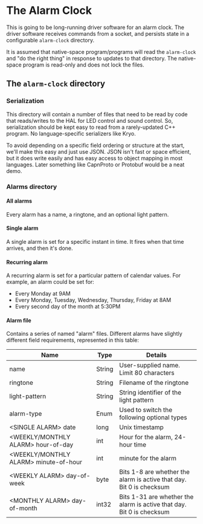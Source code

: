 # The Alarm Clock
This is going to be long-running driver software for an alarm clock. The driver software receives commands from a socket, and persists state in a configurable `alarm-clock` directory.

It is assumed that native-space program/programs will read the `alarm-clock` and "do the right thing" in response to updates to that directory. The native-space program is read-only and does not lock the files.


## The `alarm-clock` directory
### Serialization
This directory will contain a number of files that need to be read by code that reads/writes to the HAL for LED control and sound control. So, serialization should be kept
easy to read from a rarely-updated C++ program. No language-specific serializers like Kryo.

To avoid depending on a specific field ordering or structure at the start, we'll make this easy and just use JSON. JSON isn't fast or space efficient, but it does write easily and has easy access to object mapping
in most languages. Later something like CapnProto or Protobuf would be a neat demo.

### Alarms directory
#### All alarms
Every alarm has a name, a ringtone, and an optional light pattern.
#### Single alarm
A single alarm is set for a specific instant in time. It fires when that time arrives, and then it's done.
#### Recurring alarm
A recurring alarm is set for a particular pattern of calendar values. For example, an alarm could be set for:
* Every Monday at 9AM
* Every Monday, Tuesday, Wednesday, Thursday, Friday at 8AM
* Every second day of the month at 5:30PM

#### Alarm file
Contains a series of named "alarm" files. Different alarms have slightly different field requirements, represented in this table:

| Name | Type | Details |
|------|------|---------|
| name | String | User-supplied name. Limit 80 characters |
| ringtone | String | Filename of the ringtone |
| light-pattern | String | String identifier of the light pattern |
| alarm-type | Enum | Used to switch the following optional types |
| \<SINGLE ALARM> date | long | Unix timestamp |
| \<WEEKLY/MONTHLY ALARM> hour-of-day | int | Hour for the alarm, 24-hour time |
| \<WEEKLY/MONTHLY ALARM> minute-of-hour | int | minute for the alarm |
| \<WEEKLY ALARM> day-of-week | byte | Bits 1-8 are whether the alarm is active that day. Bit 0 is checksum |
| \<MONTHLY ALARM> day-of-month | int32 | Bits 1-31 are whether the alarm is active that day. Bit 0 is checksum |

